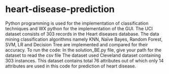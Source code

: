 # heart-disease-prediction
Python programming is used for the implementation of classification techniques and WX python for the implementation of the GUI. 
The UCI dataset consists of 303 records in the Heart diseases database. 
The data mining classification algorithms namely KNN, Naïve Bayes, Random Forest, SVM, LR and Decision Tree are implemented and compared for their accuracy.
To run the code:
In the solution_BE.py file, give your path for the dataset to read the csv file
 The dataset  used  Cleveland dataset containing 303 instances. This dataset contains total 76 attributes out of which only 14 attributes are used in this code for prediction of heart disease.
